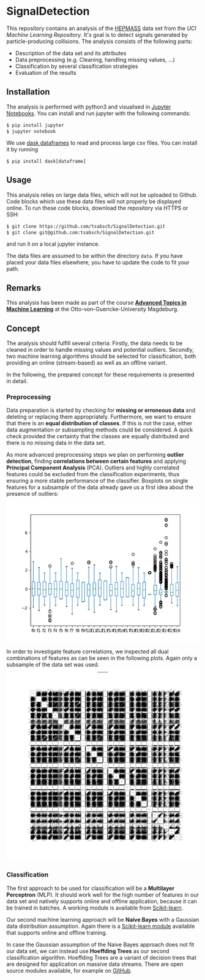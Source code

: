 # SignalDetection

This repository contains an analysis of the [HEPMASS](http://archive.ics.uci.edu/ml/datasets/HEPMASS) data set from the _UCI Machine Learning Repository_. It's goal is to detect signals generated by particle-producing collisions. The analysis consists of the following parts:

* Description of the data set and its attributes
* Data preprocessing (e.g. Cleaning, handling missing values, ...)
* Classification by several classification strategies
* Evaluation of the results

## Installation

The analysis is performed with python3 and visualised in [Jupyter Notebooks](http://jupyter.org/). You can install and run jupyter with the following commands:

```
$ pip install jupyter
$ jupyter notebook
```

We use [dask dataframes](http://dask.pydata.org/en/latest/) to read and process large csv files. You can install it by running

```
$ pip install dask[dataframe]
```

## Usage

This analysis relies on large data files, which will not be uploaded to Github. Code blocks which use these data files will not properly be displayed online. To run these code blocks, download the repository via HTTPS or SSH:
```
$ git clone https://github.com/tsabsch/SignalDetection.git
$ git clone git@github.com:tsabsch/SignalDetection.git
```
and run it on a local jupyter instance.

The data files are assumed to be within the directory `data`. If you have placed your data files elsewhere, you have to update the code to fit your path.

## Remarks
This analysis has been made as part of the course [__Advanced Topics in Machine Learning__](http://www.findke.ovgu.de/findke/en/Studies/Courses/Summer+Term+2017/Advanced+Topics+in+Machine+Learning.html) at the Otto-von-Guericke-University Magdeburg.


## Concept
The analysis should fulfill several criteria: Firstly, the data needs to be cleaned in order to handle missing values and potential outliers. Secondly, two machine learning algorithms should be selected for classification, both providing an online (stream-based) as well as an offline variant.

In the following, the prepared concept for these requirements is presented in detail.

### Preprocessing
Data preparation is started by checking for __missing or erroneous data__ and deleting or replacing them appropriately. Furthermore, we want to ensure that there is an __equal distribution of classes__. If this is not the case, either data augmentation or subsampling methods could be considered.
A quick check provided the certainty that the classes are equally distributed and there is no missing data in the data set.

As more advanced preprocessing steps we plan on performing __outlier detection__, finding __correlations between certain features__ and applying __Principal Component Analysis__ (PCA). Outliers and highly correlated features could be excluded from the classification experiments, thus ensuring a more stable performance of the classifier. Boxplots on single features for a subsample of the data already gave us a first idea about the presence of outliers:
![Feature Boxplots](feature_boxplots.png)

In order to investigate feature correlations, we inspected all dual combinations of features as can be seen in the following plots. Again only a subsample of the data set was used.
![Feature Correlations](feature_correlations.png)

### Classification
The first approach to be used for classification will be a __Multilayer Perceptron__ (MLP). It should work well for the high number of features in our data set and natively supports online and offline application, because it can be trained in batches. A working module is available from [Scikit-learn](http://scikit-learn.org/stable/modules/generated/sklearn.neural_network.MLPClassifier.html).

Our second machine learning approach will be __Naive Bayes__ with a Gaussian data distribution assumption. Again there is a [Scikit-learn module](http://scikit-learn.org/stable/modules/generated/sklearn.naive_bayes.GaussianNB.html) available that supports online and offline training.

In case the Gaussian assumption of the Naive Bayes approach does not fit our data set, we can instead use __Hoeffding Trees__ as our second classification algorithm. Hoeffding Trees are a variant of decision trees that are designed for application on massive data streams. There are open source modules available, for example on [GitHub](https://github.com/vitords/HoeffdingTree).

